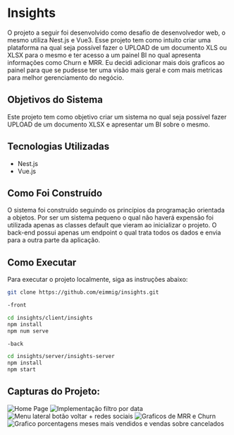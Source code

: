 # Insights
O projeto a seguir foi desenvolvido como desafio de desenvolvedor web, o mesmo utiliza Nest.js e Vue3. Esse projeto tem como intuito criar uma plataforma na qual seja possível fazer o UPLOAD de um documento XLS ou XLSX para o mesmo e ter acesso a um painel BI no qual apresenta informações como Churn e MRR. Eu decidi adicionar mais dois graficos ao painel para que se pudesse ter uma visão mais geral e com mais metricas para melhor gerenciamento do negócio.

## Objetivos do Sistema

Este projeto tem como objetivo criar um sistema no qual seja possível fazer UPLOAD de um documento XLSX e apresentar um BI sobre o mesmo.

## Tecnologias Utilizadas

- Nest.js
- Vue.js

## Como Foi Construído

O sistema foi construído seguindo os princípios da programação orientada a objetos. Por ser um sistema pequeno o qual não haverá expensão foi utilizada apenas as classes default que vieram ao inicializar o projeto. O back-end possui apenas um endpoint o qual trata todos os dados e envia para a outra parte da aplicação.

## Como Executar

Para executar o projeto localmente, siga as instruções abaixo:

```bash
git clone https://github.com/eimmig/insights.git

-front

cd insights/client/insights
npm install
npm num serve

-back

cd insights/server/insights-server
npm install
npm start
```

## Capturas do Projeto:

![Home Page](https://github.com/eimmig/insights/assets/91758475/0066db6d-7e81-4b2d-bf5e-e6d5baf37757)
![Implementação filtro por data](https://github.com/eimmig/insights/assets/91758475/f2ba80f7-ed14-4480-8639-5f50caa2a33b)
![Menu lateral botão voltar + redes sociais](https://github.com/eimmig/insights/assets/91758475/3ceb0230-c5b3-43b4-a208-df77969ab23a)
![Graficos de MRR e Churn](https://github.com/eimmig/insights/assets/91758475/32c744c8-81fe-4280-a314-f73ad3ecced7)
![Grafico porcentagens meses mais vendidos e vendas sobre cancelados](https://github.com/eimmig/insights/assets/91758475/3aba8c9d-df41-4104-972b-4a1e60607750)

